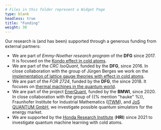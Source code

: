 ```yaml
---
# Files in this folder represent a Widget Page
type: blank
headless: true
title: "Funding"
weight: 30
---
```

Our research is (and has been) supported through a generous funding from external partners:

- We are part of _Emmy-Noether research program_ of the **DFG** since 2017. It is focused on the [Kondo effect in cold atoms](https://gepris.dfg.de/gepris/projekt/377616843?context=projekt&task=showDetail&id=377616843&s).
- We are part of the _CRC IsoQuant_, funded by the **DFG**, since 2016.  In close collaboration with the group of Jürgen Berges we work on the [implementation of lattice gauge theories with effect in cold atoms](https://www.isoquant-heidelberg.de/project/cold-atom-gauge-theories/).
- We are part of the _FOR 2724_, funded by the **DFG**, the since 2018. It focuses on [thermal machines in the quantum world](https://www.quantumthermo.de/).
- We are part of the project [EnerQuant](https://enerquant.de), funded by the **BMWI**, since 2020. In close collaboration with the group of {{% mention "hauke" %}}, Fraunhofer Institute for Industrial Mathematics ([ITWM](https://www.itwm.fraunhofer.de/)), and [JoS QUANTUM GmbH](https://jos-quantum.de/), we investigate possible quantum simulators for the energy market.
- We are supported by the [Honda Research Institute](https://www.honda-ri.de/) (**HRI**) since 2021 to investigate quantum machine learning with cold atoms.
